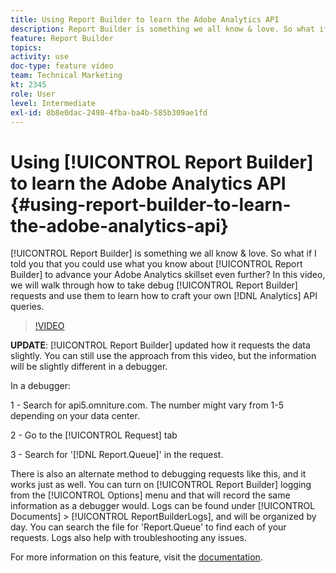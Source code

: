 ```yaml
---
title: Using Report Builder to learn the Adobe Analytics API
description: Report Builder is something we all know & love. So what if I told you that you could use what you know about Report Builder to advance your Adobe Analytics skillset even further? In this video, we will walk through how to take debug Report Builder requests and use them to learn how to craft your own Analytics API queries.
feature: Report Builder
topics: 
activity: use
doc-type: feature video
team: Technical Marketing
kt: 2345
role: User
level: Intermediate
exl-id: 8b8e0dac-2498-4fba-ba4b-585b309ae1fd
---
```

# Using [!UICONTROL Report Builder] to learn the Adobe Analytics API {#using-report-builder-to-learn-the-adobe-analytics-api}

[!UICONTROL Report Builder] is something we all know & love. So what if I told you that you could use what you know about [!UICONTROL Report Builder] to advance your Adobe Analytics skillset even further? In this video, we will walk through how to take debug [!UICONTROL Report Builder] requests and use them to learn how to craft your own [!DNL Analytics] API queries.

>[!VIDEO](https://video.tv.adobe.com/v/25442/?quality=12&learn=on)

**UPDATE**: [!UICONTROL Report Builder] updated how it requests the data slightly. You can still use the approach from this video, but the information will be slightly different in a debugger.

In a debugger:

1 - Search for api5.omniture.com. The number might vary from 1-5 depending on your data center.

2 - Go to the [!UICONTROL Request] tab

3 - Search for '[!DNL Report.Queue]' in the request.

There is also an alternate method to debugging requests like this, and it works just as well. You can turn on [!UICONTROL Report Builder] logging from the [!UICONTROL Options] menu and that will record the same information as a debugger would. Logs can be found under [!UICONTROL Documents] > [!UICONTROL ReportBuilderLogs], and will be organized by day. You can search the file for 'Report.Queue' to find each of your requests. Logs also help with troubleshooting any issues.

For more information on this feature, visit the [documentation](https://www.adobe.io/).
